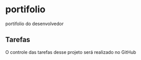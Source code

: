 # portifolio
portifolio do desenvolvedor

## Tarefas
O controle das tarefas desse projeto será realizado no GitHub